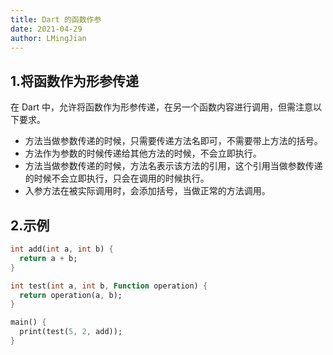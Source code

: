 ```yaml
---
title: Dart 的函数作参
date: 2021-04-29
author: LMingJian
---
```


## 1.将函数作为形参传递

在 Dart 中，允许将函数作为形参传递，在另一个函数内容进行调用，但需注意以下要求。

- 方法当做参数传递的时候，只需要传递方法名即可，不需要带上方法的括号。
- 方法作为参数的时候传递给其他方法的时候，不会立即执行。
- 方法当做参数传递的时候，方法名表示该方法的引用，这个引用当做参数传递的时候不会立即执行，只会在调用的时候执行。
- 入参方法在被实际调用时，会添加括号，当做正常的方法调用。

## 2.示例

```dart
int add(int a, int b) {
  return a + b;
}

int test(int a, int b, Function operation) {
  return operation(a, b);
}

main() {
  print(test(5, 2, add));
}
```





